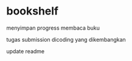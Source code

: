 # bookshelf
menyimpan progress membaca buku

tugas submission dicoding yang dikembangkan

update readme
